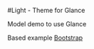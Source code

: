 #Light - Theme for Glance

Model demo to use Glance

Based example [Bootstrap](http://getbootstrap.com/getting-started/#examples)

